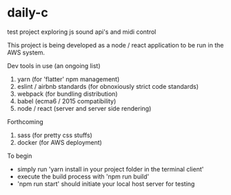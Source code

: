 # daily-c
test project exploring js sound api's and midi control


This project is being developed as a node / react application to be run in the AWS system.

Dev tools in use (an ongoing list)
1. yarn (for 'flatter' npm management)
2. eslint / airbnb standards (for obnoxiously strict code standards)
3. webpack (for bundling distribution)
4. babel (ecma6 / 2015 compatibility)
5. node / react (server and server side rendering)

Forthcoming
1. sass (for pretty css stuffs)
2. docker (for AWS deployment)

To begin
- simply run 'yarn install in your project folder in the terminal client'
- execute the build process with 'npm run build'
- 'npm run start' should initiate your local host server for testing

